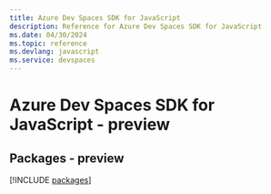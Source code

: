 ```yaml
---
title: Azure Dev Spaces SDK for JavaScript
description: Reference for Azure Dev Spaces SDK for JavaScript
ms.date: 04/30/2024
ms.topic: reference
ms.devlang: javascript
ms.service: devspaces
---
```

# Azure Dev Spaces SDK for JavaScript - preview
## Packages - preview
[!INCLUDE [packages](dev-spaces-index.md)]